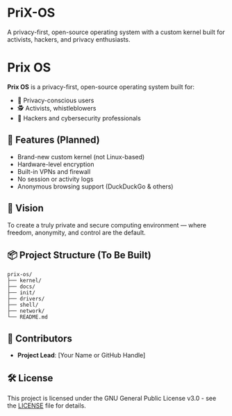 # PriX-OS
A privacy-first, open-source operating system with a custom kernel built for activists, hackers, and privacy enthusiasts.
# Prix OS

**Prix OS** is a privacy-first, open-source operating system built for:
- 🔐 Privacy-conscious users
- 🕵️ Activists, whistleblowers
- 👾 Hackers and cybersecurity professionals

## 🚀 Features (Planned)
- Brand-new custom kernel (not Linux-based)
- Hardware-level encryption
- Built-in VPNs and firewall
- No session or activity logs
- Anonymous browsing support (DuckDuckGo & others)

## 🎯 Vision
To create a truly private and secure computing environment — where freedom, anonymity, and control are the default.

## 📦 Project Structure (To Be Built)
```
prix-os/
├── kernel/
├── docs/
├── init/
├── drivers/
├── shell/
├── network/
└── README.md
```

## 👥 Contributors
- **Project Lead**: [Your Name or GitHub Handle]

## 🛠️ License
This project is licensed under the GNU General Public License v3.0 - see the [LICENSE](LICENSE) file for details.
